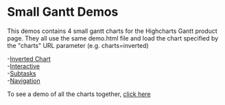 # Small Gantt Demos
This demos contains 4 small gantt charts for the Highcharts Gantt product page. They all use the same demo.html file and load the chart specified by the "charts" URL parameter (e.g. charts=inverted)

-[Inverted Chart](http://localhost:3030/samples/view?path=highcharts/website/small-demos-gantt&charts=inverted)    
-[Interactive](http://localhost:3030/samples/view?path=highcharts/website/small-demos-gantt&charts=drag)    
-[Subtasks](http://localhost:3030/samples/view?path=highcharts/website/small-demos-gantt&charts=subtasks)   
-[Navigation](http://localhost:3030/samples/view?path=highcharts/website/small-demos-gantt&charts=nav)  

To see a demo of all the charts together, [click here](https://www.goodwiththat.com/ag/demos)
